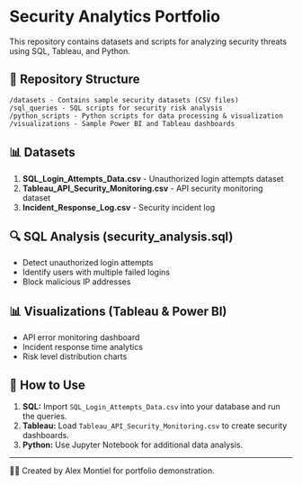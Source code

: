 # Security Analytics Portfolio

This repository contains datasets and scripts for analyzing security threats using SQL, Tableau, and Python.

## 📂 Repository Structure
```
/datasets - Contains sample security datasets (CSV files)
/sql_queries - SQL scripts for security risk analysis
/python_scripts - Python scripts for data processing & visualization
/visualizations - Sample Power BI and Tableau dashboards
```

## 📊 Datasets
1. **SQL_Login_Attempts_Data.csv** - Unauthorized login attempts dataset
2. **Tableau_API_Security_Monitoring.csv** - API security monitoring dataset
3. **Incident_Response_Log.csv** - Security incident log

## 🔍 SQL Analysis (security_analysis.sql)
- Detect unauthorized login attempts
- Identify users with multiple failed logins
- Block malicious IP addresses

## 📊 Visualizations (Tableau & Power BI)
- API error monitoring dashboard
- Incident response time analytics
- Risk level distribution charts

## 🚀 How to Use
1. **SQL:** Import `SQL_Login_Attempts_Data.csv` into your database and run the queries.
2. **Tableau:** Load `Tableau_API_Security_Monitoring.csv` to create security dashboards.
3. **Python:** Use Jupyter Notebook for additional data analysis.

---
👨‍💻 Created by Alex Montiel for portfolio demonstration.
